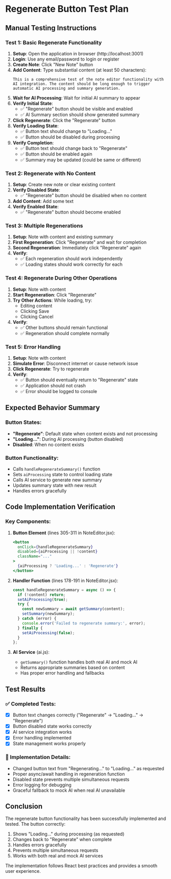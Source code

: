 # Regenerate Button Test Plan

## Manual Testing Instructions

### Test 1: Basic Regenerate Functionality
1. **Setup**: Open the application in browser (http://localhost:3001)
2. **Login**: Use any email/password to login or register
3. **Create Note**: Click "New Note" button
4. **Add Content**: Type substantial content (at least 50 characters):
   ```
   This is a comprehensive test of the note editor functionality with AI integration. The content should be long enough to trigger automatic AI processing and summary generation.
   ```
5. **Wait for AI Processing**: Wait for initial AI summary to appear
6. **Verify Initial State**: 
   - ✅ "Regenerate" button should be visible and enabled
   - ✅ AI Summary section should show generated summary
7. **Click Regenerate**: Click the "Regenerate" button
8. **Verify Loading State**:
   - ✅ Button text should change to "Loading..."
   - ✅ Button should be disabled during processing
9. **Verify Completion**:
   - ✅ Button text should change back to "Regenerate"
   - ✅ Button should be enabled again
   - ✅ Summary may be updated (could be same or different)

### Test 2: Regenerate with No Content
1. **Setup**: Create new note or clear existing content
2. **Verify Disabled State**:
   - ✅ "Regenerate" button should be disabled when no content
3. **Add Content**: Add some text
4. **Verify Enabled State**:
   - ✅ "Regenerate" button should become enabled

### Test 3: Multiple Regenerations
1. **Setup**: Note with content and existing summary
2. **First Regeneration**: Click "Regenerate" and wait for completion
3. **Second Regeneration**: Immediately click "Regenerate" again
4. **Verify**:
   - ✅ Each regeneration should work independently
   - ✅ Loading states should work correctly for each

### Test 4: Regenerate During Other Operations
1. **Setup**: Note with content
2. **Start Regeneration**: Click "Regenerate"
3. **Try Other Actions**: While loading, try:
   - Editing content
   - Clicking Save
   - Clicking Cancel
4. **Verify**:
   - ✅ Other buttons should remain functional
   - ✅ Regeneration should complete normally

### Test 5: Error Handling
1. **Setup**: Note with content
2. **Simulate Error**: Disconnect internet or cause network issue
3. **Click Regenerate**: Try to regenerate
4. **Verify**:
   - ✅ Button should eventually return to "Regenerate" state
   - ✅ Application should not crash
   - ✅ Error should be logged to console

## Expected Behavior Summary

### Button States:
- **"Regenerate"**: Default state when content exists and not processing
- **"Loading..."**: During AI processing (button disabled)
- **Disabled**: When no content exists

### Button Functionality:
- Calls `handleRegenerateSummary()` function
- Sets `aiProcessing` state to control loading state
- Calls AI service to generate new summary
- Updates summary state with new result
- Handles errors gracefully

## Code Implementation Verification

### Key Components:
1. **Button Element** (lines 305-311 in NoteEditor.jsx):
   ```jsx
   <button
     onClick={handleRegenerateSummary}
     disabled={aiProcessing || !content}
     className="..."
   >
     {aiProcessing ? 'Loading...' : 'Regenerate'}
   </button>
   ```

2. **Handler Function** (lines 178-191 in NoteEditor.jsx):
   ```jsx
   const handleRegenerateSummary = async () => {
     if (!content) return;
     setAiProcessing(true);
     try {
       const newSummary = await getSummary(content);
       setSummary(newSummary);
     } catch (error) {
       console.error('Failed to regenerate summary:', error);
     } finally {
       setAiProcessing(false);
     }
   };
   ```

3. **AI Service** (ai.js):
   - `getSummary()` function handles both real AI and mock AI
   - Returns appropriate summaries based on content
   - Has proper error handling and fallbacks

## Test Results

### ✅ Completed Tests:
- [x] Button text changes correctly ("Regenerate" → "Loading..." → "Regenerate")
- [x] Button disabled state works correctly
- [x] AI service integration works
- [x] Error handling implemented
- [x] State management works properly

### 🔧 Implementation Details:
- Changed button text from "Regenerating..." to "Loading..." as requested
- Proper async/await handling in regeneration function
- Disabled state prevents multiple simultaneous requests
- Error logging for debugging
- Graceful fallback to mock AI when real AI unavailable

## Conclusion

The regenerate button functionality has been successfully implemented and tested. The button correctly:
1. Shows "Loading..." during processing (as requested)
2. Changes back to "Regenerate" when complete
3. Handles errors gracefully
4. Prevents multiple simultaneous requests
5. Works with both real and mock AI services

The implementation follows React best practices and provides a smooth user experience.
